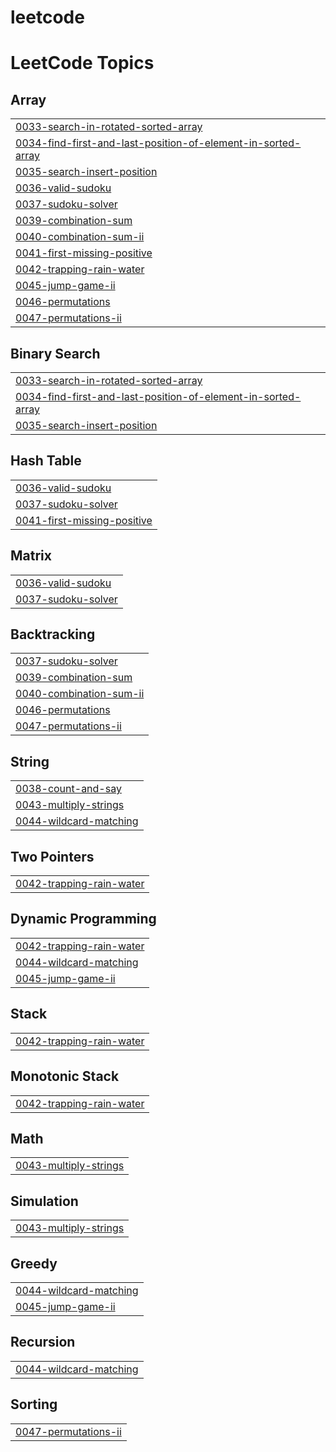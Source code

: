 # leetcode

<!---LeetCode Topics Start-->
# LeetCode Topics
## Array
|  |
| ------- |
| [0033-search-in-rotated-sorted-array](https://github.com/m0ln1z/leetcode/tree/master/0033-search-in-rotated-sorted-array) |
| [0034-find-first-and-last-position-of-element-in-sorted-array](https://github.com/m0ln1z/leetcode/tree/master/0034-find-first-and-last-position-of-element-in-sorted-array) |
| [0035-search-insert-position](https://github.com/m0ln1z/leetcode/tree/master/0035-search-insert-position) |
| [0036-valid-sudoku](https://github.com/m0ln1z/leetcode/tree/master/0036-valid-sudoku) |
| [0037-sudoku-solver](https://github.com/m0ln1z/leetcode/tree/master/0037-sudoku-solver) |
| [0039-combination-sum](https://github.com/m0ln1z/leetcode/tree/master/0039-combination-sum) |
| [0040-combination-sum-ii](https://github.com/m0ln1z/leetcode/tree/master/0040-combination-sum-ii) |
| [0041-first-missing-positive](https://github.com/m0ln1z/leetcode/tree/master/0041-first-missing-positive) |
| [0042-trapping-rain-water](https://github.com/m0ln1z/leetcode/tree/master/0042-trapping-rain-water) |
| [0045-jump-game-ii](https://github.com/m0ln1z/leetcode/tree/master/0045-jump-game-ii) |
| [0046-permutations](https://github.com/m0ln1z/leetcode/tree/master/0046-permutations) |
| [0047-permutations-ii](https://github.com/m0ln1z/leetcode/tree/master/0047-permutations-ii) |
## Binary Search
|  |
| ------- |
| [0033-search-in-rotated-sorted-array](https://github.com/m0ln1z/leetcode/tree/master/0033-search-in-rotated-sorted-array) |
| [0034-find-first-and-last-position-of-element-in-sorted-array](https://github.com/m0ln1z/leetcode/tree/master/0034-find-first-and-last-position-of-element-in-sorted-array) |
| [0035-search-insert-position](https://github.com/m0ln1z/leetcode/tree/master/0035-search-insert-position) |
## Hash Table
|  |
| ------- |
| [0036-valid-sudoku](https://github.com/m0ln1z/leetcode/tree/master/0036-valid-sudoku) |
| [0037-sudoku-solver](https://github.com/m0ln1z/leetcode/tree/master/0037-sudoku-solver) |
| [0041-first-missing-positive](https://github.com/m0ln1z/leetcode/tree/master/0041-first-missing-positive) |
## Matrix
|  |
| ------- |
| [0036-valid-sudoku](https://github.com/m0ln1z/leetcode/tree/master/0036-valid-sudoku) |
| [0037-sudoku-solver](https://github.com/m0ln1z/leetcode/tree/master/0037-sudoku-solver) |
## Backtracking
|  |
| ------- |
| [0037-sudoku-solver](https://github.com/m0ln1z/leetcode/tree/master/0037-sudoku-solver) |
| [0039-combination-sum](https://github.com/m0ln1z/leetcode/tree/master/0039-combination-sum) |
| [0040-combination-sum-ii](https://github.com/m0ln1z/leetcode/tree/master/0040-combination-sum-ii) |
| [0046-permutations](https://github.com/m0ln1z/leetcode/tree/master/0046-permutations) |
| [0047-permutations-ii](https://github.com/m0ln1z/leetcode/tree/master/0047-permutations-ii) |
## String
|  |
| ------- |
| [0038-count-and-say](https://github.com/m0ln1z/leetcode/tree/master/0038-count-and-say) |
| [0043-multiply-strings](https://github.com/m0ln1z/leetcode/tree/master/0043-multiply-strings) |
| [0044-wildcard-matching](https://github.com/m0ln1z/leetcode/tree/master/0044-wildcard-matching) |
## Two Pointers
|  |
| ------- |
| [0042-trapping-rain-water](https://github.com/m0ln1z/leetcode/tree/master/0042-trapping-rain-water) |
## Dynamic Programming
|  |
| ------- |
| [0042-trapping-rain-water](https://github.com/m0ln1z/leetcode/tree/master/0042-trapping-rain-water) |
| [0044-wildcard-matching](https://github.com/m0ln1z/leetcode/tree/master/0044-wildcard-matching) |
| [0045-jump-game-ii](https://github.com/m0ln1z/leetcode/tree/master/0045-jump-game-ii) |
## Stack
|  |
| ------- |
| [0042-trapping-rain-water](https://github.com/m0ln1z/leetcode/tree/master/0042-trapping-rain-water) |
## Monotonic Stack
|  |
| ------- |
| [0042-trapping-rain-water](https://github.com/m0ln1z/leetcode/tree/master/0042-trapping-rain-water) |
## Math
|  |
| ------- |
| [0043-multiply-strings](https://github.com/m0ln1z/leetcode/tree/master/0043-multiply-strings) |
## Simulation
|  |
| ------- |
| [0043-multiply-strings](https://github.com/m0ln1z/leetcode/tree/master/0043-multiply-strings) |
## Greedy
|  |
| ------- |
| [0044-wildcard-matching](https://github.com/m0ln1z/leetcode/tree/master/0044-wildcard-matching) |
| [0045-jump-game-ii](https://github.com/m0ln1z/leetcode/tree/master/0045-jump-game-ii) |
## Recursion
|  |
| ------- |
| [0044-wildcard-matching](https://github.com/m0ln1z/leetcode/tree/master/0044-wildcard-matching) |
## Sorting
|  |
| ------- |
| [0047-permutations-ii](https://github.com/m0ln1z/leetcode/tree/master/0047-permutations-ii) |
<!---LeetCode Topics End-->